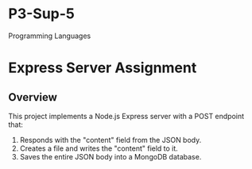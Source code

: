 # P3-Sup-5
Programming Languages 

# Express Server Assignment

## Overview
This project implements a Node.js Express server with a POST endpoint that:
1. Responds with the "content" field from the JSON body.
2. Creates a file and writes the "content" field to it.
3. Saves the entire JSON body into a MongoDB database.
